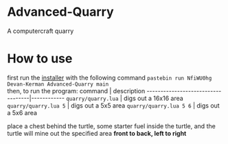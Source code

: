 # Advanced-Quarry
A computercraft quarry

# How to use
first run the [installer](https://github.com/Devan-Kerman/cc-installer/) with the following command `pastebin run NfiWU0hg Devan-Kerman Advanced-Quarry main`\
then, to run the program:
command                            | description
-----------------------------------|------------
`quarry/quarry.lua`                | digs out a 16x16 area
`quarry/quarry.lua 5`              | digs out a 5x5 area
`quarry/quarry.lua 5 6`            | digs out a 5x6 area

place a chest behind the turtle, some starter fuel inside the turtle, and the turtle will mine out the specified area **front to back, left to right**
